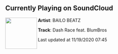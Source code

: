 ## Currently Playing on SoundCloud

[<img align="left" width="100" src="https://i1.sndcdn.com/artworks-000586370132-9n2og0-t50x50.jpg">](https://soundcloud.com/bailobeatz/dash-race-feat-blumbros-1?in=saxurn/sets/aether-creatures)

**Artist**: BAILO BEATZ 

**Track**: Dash Race feat. BlumBros

Last updated at 11/19/2020 07:45
